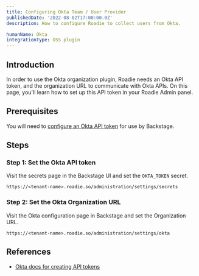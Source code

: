 ```yaml
---
title: Configuring Okta Team / User Provider
publishedDate: '2022-08-02T17:00:00.0Z'
description: How to configure Roadie to collect users from Okta.

humanName: Okta
integrationType: OSS plugin
---
```


## Introduction

In order to use the Okta organization plugin, Roadie needs an Okta API token, and the organization URL to communicate with Okta APIs. On this page, you'll learn how to set up this API token in your Roadie Admin panel. 

## Prerequisites
You will need to [configure an Okta API token](https://developer.okta.com/docs/guides/create-an-api-token/) for use by Backstage.

## Steps

### Step 1: Set the Okta API token

Visit the secrets page in the Backstage UI and set the `OKTA_TOKEN` secret.

```text
https://<tenant-name>.roadie.so/administration/settings/secrets
```

### Step 2: Set the Okta Organization URL

Visit the Okta configuration page in Backstage and set the Organization URL.
```text
https://<tenant-name>.roadie.so/administration/settings/okta
```

## References

- [Okta docs for creating API tokens](https://developer.okta.com/docs/guides/create-an-api-token/)
